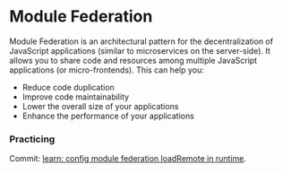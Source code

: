 # Module Federation
Module Federation is an architectural pattern for the decentralization of JavaScript applications (similar to microservices on the server-side). It allows you to share code and resources among multiple JavaScript applications (or micro-frontends). This can help you:

- Reduce code duplication
- Improve code maintainability
- Lower the overall size of your applications
- Enhance the performance of your applications

### Practicing 

Commit: [learn: config module federation loadRemote in runtime](https://github.com/leorenis/react-samples/commit/ed9ac53ad1095147a2836ad40059325eac79d955).